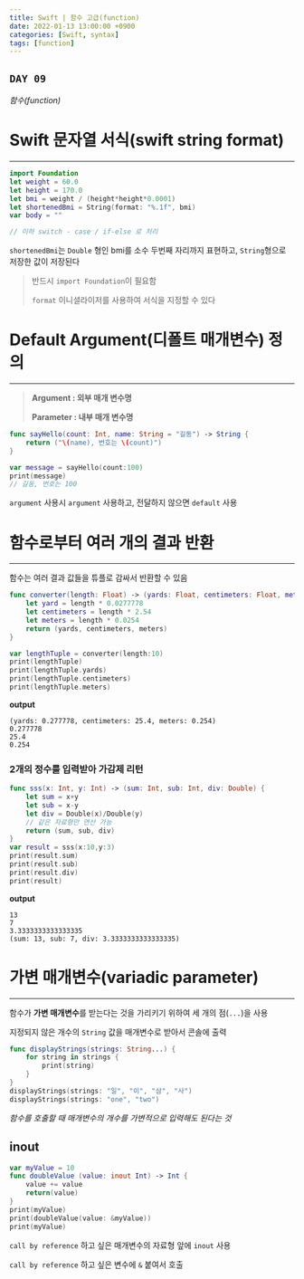 ```yaml
---
title: Swift | 함수 고급(function)
date: 2022-01-13 13:00:00 +0900
categories: [Swift, syntax]
tags: [function]
---
```


## `DAY 09`

*함수(function)*

# Swift 문자열 서식(swift string format)
---

```swift
import Foundation
let weight = 60.0
let height = 170.0
let bmi = weight / (height*height*0.0001)
let shortenedBmi = String(format: "%.1f", bmi)
var body = ""

// 이하 switch - case / if-else 로 처리
```
`shortenedBmi`는 `Double` 형인 bmi를 소수 두번째 자리까지 표현하고, `String`형으로 저장한 값이 저장된다

> 반드시 `import Foundation`이 필요함
>
> `format` 이니셜라이저를 사용하여 서식을 지정할 수 있다

# Default Argument(디폴트 매개변수) 정의
---

> **Argument : 외부 매개 변수명**
> 
> **Parameter : 내부 매개 변수명**

```swift
func sayHello(count: Int, name: String = "길동") -> String {
    return ("\(name), 번호는 \(count)")
}

var message = sayHello(count:100)
print(message)
// 길동, 번호는 100
```

`argument` 사용시 `argument` 사용하고, 전달하지 않으면 `default` 사용

# 함수로부터 여러 개의 결과 반환
---

함수는 여러 결과 값들을 튜플로 감싸서 반환할 수 있음

```swift
func converter(length: Float) -> (yards: Float, centimeters: Float, meter: Float) {
    let yard = length * 0.0277778
    let centimeters = length * 2.54
    let meters = length * 0.0254
    return (yards, centimeters, meters)
}

var lengthTuple = converter(length:10)
print(lengthTuple)
print(lengthTuple.yards)
print(lengthTuple.centimeters)
print(lengthTuple.meters)
```

**output**

```
(yards: 0.277778, centimeters: 25.4, meters: 0.254)
0.277778
25.4
0.254
```

### 2개의 정수를 입력받아 가감제 리턴

```swift
func sss(x: Int, y: Int) -> (sum: Int, sub: Int, div: Double) {
    let sum = x+y
    let sub = x-y
    let div = Double(x)/Double(y)
    // 같은 자료형만 연산 가능
    return (sum, sub, div)
} 
var result = sss(x:10,y:3)
print(result.sum)
print(result.sub)
print(result.div)
print(result)
```

**output**

```
13
7
3.3333333333333335
(sum: 13, sub: 7, div: 3.3333333333333335)
```

# 가변 매개변수(variadic parameter)
---

함수가 **가변 매개변수**를 받는다는 것을 가리키기 위하여 세 개의 점(`...`)을 사용

지정되지 않은 개수의 `String` 값을 매개변수로 받아서 콘솔에 출력

```swift
func displayStrings(strings: String...) {
    for string in strings {
        print(string)
    }
}
displayStrings(strings: "일", "이", "삼", "사")
displayStrings(strings: "one", "two")
```

*함수를 호출할 때 매개변수의 개수를 가변적으로 입력해도 된다는 것*

## inout

```swift
var myValue = 10
func doubleValue (value: inout Int) -> Int {
    value += value
    return(value)
}
print(myValue)
print(doubleValue(value: &myValue))
print(myValue)
```

`call by reference` 하고 싶은 매개변수의 자료형 앞에 `inout` 사용

`call by reference` 하고 싶은 변수에 `&` 붙여서 호출